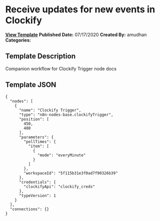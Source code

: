 # Receive updates for new events in Clockify

**[View Template](https://n8n.io/workflows/536-/)**  **Published Date:** 07/17/2020  **Created By:** amudhan  **Categories:**   

## Template Description

Companion workflow for Clockify Trigger node docs



## Template JSON

```
{
  "nodes": [
    {
      "name": "Clockify Trigger",
      "type": "n8n-nodes-base.clockifyTrigger",
      "position": [
        450,
        480
      ],
      "parameters": {
        "pollTimes": {
          "item": [
            {
              "mode": "everyMinute"
            }
          ]
        },
        "workspaceId": "5f115b31e3f0ad7f90326b39"
      },
      "credentials": {
        "clockifyApi": "clockify_creds"
      },
      "typeVersion": 1
    }
  ],
  "connections": {}
}
```
